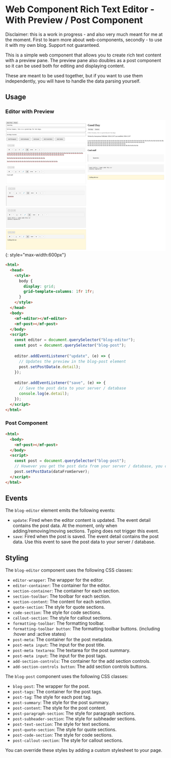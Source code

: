 # Web Component Rich Text Editor - With Preview / Post Component

Disclaimer: this is a work in progress - and also very much meant for me at the moment. First to learn more about web-components, secondly - to use it with my own blog. Support not guaranteed.

This is a simple web component that allows you to create rich text content with a preview pane.
The preview pane also doubles as a post component so it can be used both for editing and displaying content.

These are meant to be used together, but if you want to use them independently, you will have to handle the data parsing yourself.

## Usage

### Editor with Preview

![Screenshot](screenshots/side-by-side.png){: style="max-width:600px"}

```html
<html>
  <head>
    <style>
      body {
        display: grid;
        grid-template-columns: 1fr 1fr;
      }
    </style>
  </head>
  <body>
    <mf-editor></mf-editor>
    <mf-post></mf-post>
  </body>
  <script>
    const editor = document.querySelector("blog-editor");
    const post = document.querySelector("blog-post");

    editor.addEventListener("update", (e) => {
      // Updates the preview in the blog-post element
      post.setPostData(e.detail);
    });

    editor.addEventListener("save", (e) => {
      // Save the post data to your server / database
      console.log(e.detail);
    });
  </script>
</html>
```

### Post Component

```html
<html>
  <body>
    <mf-post></mf-post>
  </body>
  <script>
    const post = document.querySelector("blog-post");
    // However you get the post data from your server / database, you can set it on the post component
    post.setPostData(dataFromServer);
  </script>
</html>
```

## Events

The `blog-editor` element emits the following events:

- `update`: Fired when the editor content is updated. The event detail contains the post data. At the moment, only when adding/removing/moving sections. Typing does not trigger this event.
- `save`: Fired when the post is saved. The event detail contains the post data. Use this event to save the post data to your server / database.

## Styling

The `blog-editor` component uses the following CSS classes:

- `editor-wrapper`: The wrapper for the editor.
- `editor-container`: The container for the editor.
- `section-container`: The container for each section.
- `section-toolbar`: The toolbar for each section.
- `section-content`: The content for each section.
- `quote-section`: The style for quote sections.
- `code-section`: The style for code sections.
- `callout-section`: The style for callout sections.
- `formatting-toolbar`: The formatting toolbar.
- `formatting-toolbar button`: The formatting toolbar buttons. (including :hover and :active states)
- `post-meta`: The container for the post metadata.
- `post-meta input`: The input for the post title.
- `post-meta textarea`: The textarea for the post summary.
- `post-meta input`: The input for the post tags.
- `add-section-controls`: The container for the add section controls.
- `add-section-controls button`: The add section controls buttons.

The `blog-post` component uses the following CSS classes:

- `blog-post`: The wrapper for the post.
- `post-tags`: The container for the post tags.
- `post-tag`: The style for each post tag.
- `post-summary`: The style for the post summary.
- `post-content`: The style for the post content.
- `post-paragraph-section`: The style for paragraph sections.
- `post-subheader-section`: The style for subheader sections.
- `post-text-section`: The style for text sections.
- `post-quote-section`: The style for quote sections.
- `post-code-section`: The style for code sections.
- `post-callout-section`: The style for callout sections.

You can override these styles by adding a custom stylesheet to your page.

